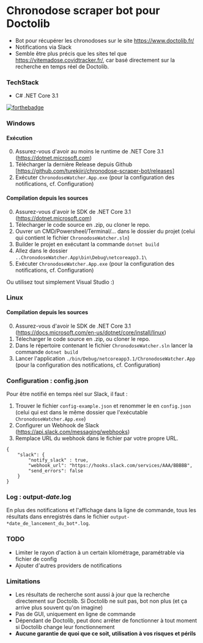 # Chronodose scraper bot pour Doctolib
- Bot pour récupérer les chronodoses sur le site https://www.doctolib.fr/
- Notifications via Slack
- Semble être plus précis que les sites tel que https://vitemadose.covidtracker.fr/, car basé directement sur la recherche en temps réel de Doctolib.

### TechStack
- C# .NET Core 3.1

[![forthebadge](https://forthebadge.com/images/badges/powered-by-black-magic.svg)](https://forthebadge.com)

### Windows 
#### Exécution
0. Assurez-vous d'avoir au moins le runtime de .NET Core 3.1 (https://dotnet.microsoft.com)
1. Télécharger la dernière Release depuis Github [https://github.com/turekjiri/chronodose-scraper-bot/releases] 
2. Exécuter `ChronodoseWatcher.App.exe` (pour la configuration des notifications, cf. Configuration)

#### Compilation depuis les sources 
0. Assurez-vous d'avoir le SDK de .NET Core 3.1 (https://dotnet.microsoft.com)
1. Télecharger le code source en .zip, ou cloner le repo.
2. Ouvrer un CMD/Powersheel/Terminal/... dans le dossier du projet (celui qui contient le fichier `ChronodoseWatcher.sln`)
3. Builder le projet en exécutant la commande `dotnet build`
4. Allez dans le dossier `..ChronodoseWatcher.App\bin\Debug\netcoreapp3.1\`
5. Exécuter `ChronodoseWatcher.App.exe` (pour la configuration des notifications, cf. Configuration)

Ou utilisez tout simplement Visual Studio :)

### Linux
#### Compilation depuis les sources
0. Assurez-vous d'avoir le SDK de .NET Core 3.1 (https://docs.microsoft.com/en-us/dotnet/core/install/linux)
1. Télecharger le code source en .zip, ou cloner le repo.
2. Dans le répertoire contenant le fichier `ChronodoseWatcher.sln` lancer la commande `dotnet build`
3. Lancer l'application `./bin/Debug/netcoreapp3.1/ChronodoseWatcher.App` (pour la configuration des notifications, cf. Configuration)


### Configuration : config.json
Pour être notifié en temps réel sur Slack, il faut :
1. Trouver le fichier `config-example.json` et renommer le en `config.json` (celui qui est dans le même dossier que l'exécutable `ChronodoseWatcher.App.exe`)
2. Configurer un Webhook de Slack (https://api.slack.com/messaging/webhooks)
3. Remplace URL du webhook dans le fichier par votre propre URL.
```
{
    "slack": {
        "notify_slack" : true, 
        "webhook_url": "https://hooks.slack.com/services/AAA/BBBBB",
        "send_errors": false
    }
}
```
### Log : output-*date*.log
En plus des notifications et l'affichage dans la ligne de commande, tous les résultats dans enregistrés dans le fichier `output-*date_de_lancement_du_bot*.log`.

### TODO
- Limiter le rayon d'action à un certain kilométrage, paramétrable via fichier de config
- Ajouter d'autres providers de notifications

### Limitations
- Les résultats de recherche sont aussi à jour que la recherche directement sur Doctolib. Si Doctolib ne suit pas, bot non plus (et ça arrive plus souvent qu'on imagine)
- Pas de GUI, uniquement en ligne de commande
- Dépendant de Doctolib, peut donc arrêter de fonctionner à tout moment si Doctolib change leur fonctionnement
- **Aucune garantie de quoi que ce soit, utilisation à vos risques et périls**
